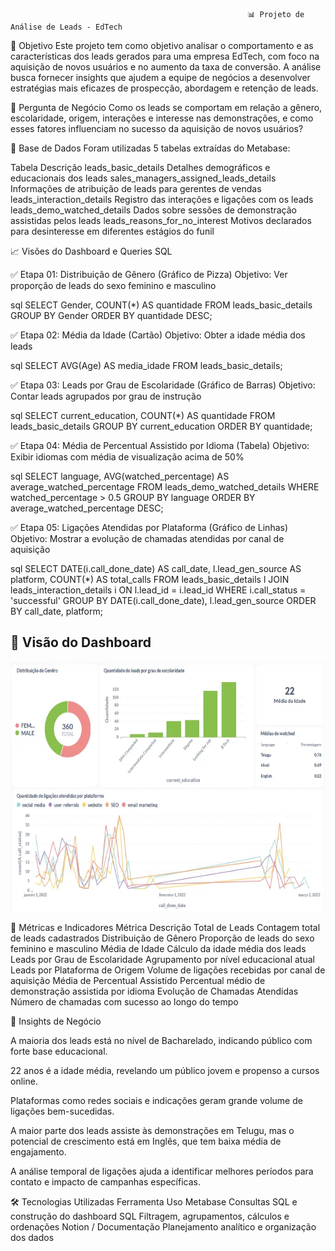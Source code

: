                                                          📊 Projeto de Análise de Leads - EdTech


📌 Objetivo
Este projeto tem como objetivo analisar o comportamento e as características dos leads gerados para uma empresa EdTech, com foco na aquisição de novos usuários e no aumento da taxa de conversão. A análise busca fornecer insights que ajudem a equipe de negócios a desenvolver estratégias mais eficazes de prospecção, abordagem e retenção de leads.

🧠 Pergunta de Negócio
Como os leads se comportam em relação a gênero, escolaridade, origem, interações e interesse nas demonstrações, e como esses fatores influenciam no sucesso da aquisição de novos usuários?

📁 Base de Dados
Foram utilizadas 5 tabelas extraídas do Metabase:

Tabela	                                                    Descrição
leads_basic_details	                                        Detalhes demográficos e educacionais dos leads
sales_managers_assigned_leads_details	                    Informações de atribuição de leads para gerentes de vendas
leads_interaction_details	                                Registro das interações e ligações com os leads
leads_demo_watched_details	                                Dados sobre sessões de demonstração assistidas pelos leads
leads_reasons_for_no_interest	                            Motivos declarados para desinteresse em diferentes estágios do funil



📈 Visões do Dashboard e Queries SQL

✅ Etapa 01: Distribuição de Gênero (Gráfico de Pizza)
Objetivo: Ver proporção de leads do sexo feminino e masculino

sql
SELECT
  Gender,
  COUNT(*) AS quantidade
FROM
   leads_basic_details
GROUP BY
  Gender
ORDER BY
  quantidade DESC;

✅ Etapa 02: Média da Idade (Cartão)
Objetivo: Obter a idade média dos leads

sql
SELECT
  AVG(Age) AS media_idade
FROM
  leads_basic_details;

✅ Etapa 03: Leads por Grau de Escolaridade (Gráfico de Barras)
Objetivo: Contar leads agrupados por grau de instrução

sql
SELECT
    current_education,
    COUNT(*) AS quantidade
FROM leads_basic_details
GROUP BY 
current_education
ORDER BY 
quantidade;

✅ Etapa 04: Média de Percentual Assistido por Idioma (Tabela)
Objetivo: Exibir idiomas com média de visualização acima de 50%

sql
SELECT 
    language,
    AVG(watched_percentage) AS average_watched_percentage
FROM 
    leads_demo_watched_details
WHERE 
    watched_percentage > 0.5
GROUP BY 
    language
ORDER BY 
    average_watched_percentage DESC;

✅ Etapa 05: Ligações Atendidas por Plataforma (Gráfico de Linhas)
Objetivo: Mostrar a evolução de chamadas atendidas por canal de aquisição

sql
SELECT
    DATE(i.call_done_date) AS call_date,
    l.lead_gen_source AS platform,
    COUNT(*) AS total_calls
FROM leads_basic_details l
JOIN leads_interaction_details i
  ON l.lead_id = i.lead_id
WHERE i.call_status = 'successful'
GROUP BY
    DATE(i.call_done_date),
    l.lead_gen_source
ORDER BY call_date, platform;

## 📸 Visão do Dashboard

<p align="center">
  <img src="./imagens/dash.webp" height="400px">
</p>


🧮 Métricas e Indicadores
Métrica	                                       Descrição
Total de Leads	                               Contagem total de leads cadastrados
Distribuição de Gênero	                       Proporção de leads do sexo feminino e masculino
Média de Idade	                               Cálculo da idade média dos leads
Leads por Grau de Escolaridade	               Agrupamento por nível educacional atual
Leads por Plataforma de Origem	               Volume de ligações recebidas por canal de aquisição
Média de Percentual Assistido	               Percentual médio de demonstração assistida por idioma
Evolução de Chamadas Atendidas	               Número de chamadas com sucesso ao longo do tempo


🧠 Insights de Negócio

A maioria dos leads está no nível de Bacharelado, indicando público com forte base educacional.

22 anos é a idade média, revelando um público jovem e propenso a cursos online.

Plataformas como redes sociais e indicações geram grande volume de ligações bem-sucedidas.

A maior parte dos leads assiste às demonstrações em Telugu, mas o potencial de crescimento está em Inglês, que tem baixa média de engajamento.

A análise temporal de ligações ajuda a identificar melhores períodos para contato e impacto de campanhas específicas.

🛠️ Tecnologias Utilizadas
Ferramenta	                Uso
Metabase	                Consultas SQL e construção do dashboard
SQL	                        Filtragem, agrupamentos, cálculos e ordenações
Notion / Documentação	    Planejamento analítico e organização dos dados
